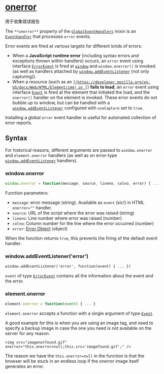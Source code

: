 # [onerror](https://developer.mozilla.org/en-US/docs/Web/API/GlobalEventHandlers/onerror)

用于收集错误报告

The `**onerror**` property of the [`GlobalEventHandlers`](https://developer.mozilla.org/en-US/docs/Web/API/GlobalEventHandlers) mixin is an [`EventHandler`](https://developer.mozilla.org/en-US/docs/Web/API/EventHandler) that processes `error` events.

Error events are fired at various targets for different kinds of errors:

- When a **JavaScript runtime error** (including syntax errors and exceptions thrown within handlers) occurs, an `error` event using interface [`ErrorEvent`](https://developer.mozilla.org/en-US/docs/Web/API/ErrorEvent) is fired at [`window`](https://developer.mozilla.org/en-US/docs/Web/API/Window) and `window.onerror()` is invoked (as well as handlers attached by [`window.addEventListener`](https://developer.mozilla.org/en-US/docs/Web/API/Window/addEventListener) (not only capturing)).
- When a resource (such as an [``](https://developer.mozilla.org/en-US/docs/Web/HTML/Element/img) or [``](https://developer.mozilla.org/en-US/docs/Web/HTML/Element/script)) **fails to load**, an `error` event using interface [`Event`](https://developer.mozilla.org/en-US/docs/Web/API/Event) is fired at the element that initiated the load, and the `onerror()` handler on the element is invoked. These error events do not bubble up to window, but can be handled with a [`window.addEventListener`](https://developer.mozilla.org/en-US/docs/Web/API/Window/addEventListener) configured with `useCapture` set to `true`.

Installing a global `error` event handler is useful for automated collection of error reports.



## Syntax

For historical reasons, different arguments are passed to `window.onerror` and `element.onerror` handlers (as well as on error-type [`window.addEventListener`](https://developer.mozilla.org/en-US/docs/Web/API/Window/addEventListener) handlers).

### window.onerror



```js
window.onerror = function(message, source, lineno, colno, error) { ... };
```

Function parameters:

- `message`: error message (string). Available as `event` (sic!) in HTML `onerror=""` handler.
- `source`: URL of the script where the error was raised (string)
- `lineno`: Line number where error was raised (number)
- `colno`: Column number for the line where the error occurred (number)
- `error`: [Error Object](https://developer.mozilla.org/en-US/docs/Web/JavaScript/Reference/Global_Objects/Error) (object)

When the function returns `true`, this prevents the firing of the default event handler.

### window.addEventListener('error')



```html
window.addEventListener('error', function(event) { ... })
```

`event` of type [`ErrorEvent`](https://developer.mozilla.org/en-US/docs/Web/API/ErrorEvent) contains all the information about the event and the error.

### element.onerror



```js
element.onerror = function(event) { ... }
```

`element.onerror` accepts a function with a single argument of type [`Event`](https://developer.mozilla.org/en-US/docs/Web/API/Event).

A good example for this is when you are using an image tag, and need to specify a backup image in case the one you need is not available on the server for any reason.

```
<img src="imagenotfound.gif" onerror="this.onerror=null;this.src='imagefound.gif';" />
```

The reason we have the `this.onerror=null` in the function is that the browser will be stuck in an endless loop if the onerror image itself generates an error.